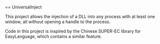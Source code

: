 == UniversalInject

This project allows the injection of a DLL into any process with at least one window, all without opening a handle to the process.

Code in this project is inspired by the Chinese SUPER-EC library for EasyLanguage, which contains a similar feature.